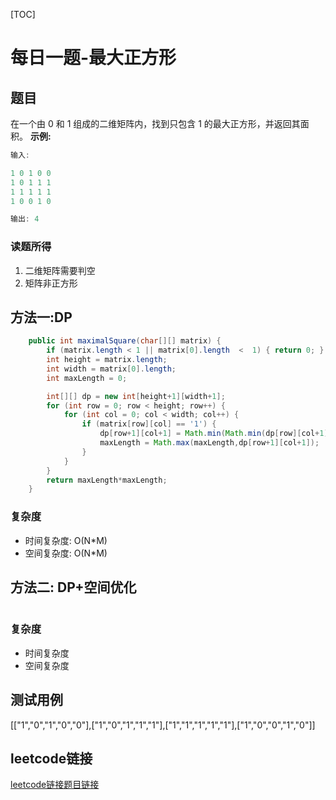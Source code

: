 [TOC]

# 每日一题-最大正方形

## 题目
在一个由 0 和 1 组成的二维矩阵内，找到只包含 1 的最大正方形，并返回其面积。
**示例:**  
```java
输入: 

1 0 1 0 0
1 0 1 1 1
1 1 1 1 1
1 0 0 1 0

输出: 4
```

### 读题所得
1. 二维矩阵需要判空
2. 矩阵非正方形

## 方法一:DP
```java
    public int maximalSquare(char[][] matrix) {
        if (matrix.length < 1 || matrix[0].length  <  1) { return 0; }
        int height = matrix.length;
        int width = matrix[0].length;
        int maxLength = 0;

        int[][] dp = new int[height+1][width+1];
        for (int row = 0; row < height; row++) {
            for (int col = 0; col < width; col++) {
                if (matrix[row][col] == '1') {
                    dp[row+1][col+1] = Math.min(Math.min(dp[row][col+1],dp[row+1][col]),dp[row][col])+1;
                    maxLength = Math.max(maxLength,dp[row+1][col+1]);
                }
            }
        }
        return maxLength*maxLength;
    }
```
### 复杂度
* 时间复杂度: O(N*M)
* 空间复杂度:  O(N*M)

## 方法二: DP+空间优化
```java

```
### 复杂度
* 时间复杂度
* 空间复杂度

## 测试用例
[["1","0","1","0","0"],["1","0","1","1","1"],["1","1","1","1","1"],["1","0","0","1","0"]]   

## leetcode链接
[leetcode链接题目链接](https://leetcode-cn.com/problems//)  